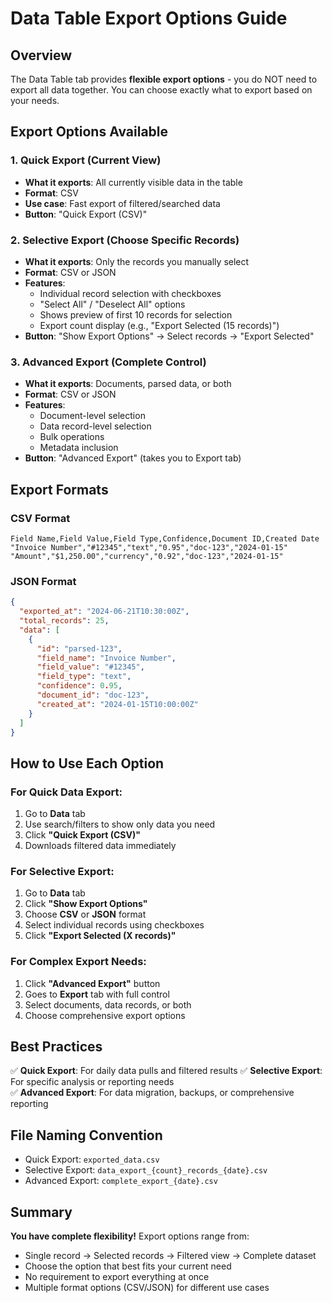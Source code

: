 # Data Table Export Options Guide

## Overview

The Data Table tab provides **flexible export options** - you do NOT need to export all data together. You can choose exactly what to export based on your needs.

## Export Options Available

### 1. **Quick Export (Current View)**
- **What it exports**: All currently visible data in the table
- **Format**: CSV
- **Use case**: Fast export of filtered/searched data
- **Button**: "Quick Export (CSV)"

### 2. **Selective Export (Choose Specific Records)**
- **What it exports**: Only the records you manually select
- **Format**: CSV or JSON
- **Features**:
  - Individual record selection with checkboxes
  - "Select All" / "Deselect All" options
  - Shows preview of first 10 records for selection
  - Export count display (e.g., "Export Selected (15 records)")
- **Button**: "Show Export Options" → Select records → "Export Selected"

### 3. **Advanced Export (Complete Control)**
- **What it exports**: Documents, parsed data, or both
- **Format**: CSV or JSON
- **Features**:
  - Document-level selection
  - Data record-level selection  
  - Bulk operations
  - Metadata inclusion
- **Button**: "Advanced Export" (takes you to Export tab)

## Export Formats

### CSV Format
```
Field Name,Field Value,Field Type,Confidence,Document ID,Created Date
"Invoice Number","#12345","text","0.95","doc-123","2024-01-15"
"Amount","$1,250.00","currency","0.92","doc-123","2024-01-15"
```

### JSON Format
```json
{
  "exported_at": "2024-06-21T10:30:00Z",
  "total_records": 25,
  "data": [
    {
      "id": "parsed-123",
      "field_name": "Invoice Number",
      "field_value": "#12345",
      "field_type": "text",
      "confidence": 0.95,
      "document_id": "doc-123",
      "created_at": "2024-01-15T10:00:00Z"
    }
  ]
}
```

## How to Use Each Option

### For Quick Data Export:
1. Go to **Data** tab
2. Use search/filters to show only data you need
3. Click **"Quick Export (CSV)"**
4. Downloads filtered data immediately

### For Selective Export:
1. Go to **Data** tab
2. Click **"Show Export Options"**
3. Choose **CSV** or **JSON** format
4. Select individual records using checkboxes
5. Click **"Export Selected (X records)"**

### For Complex Export Needs:
1. Click **"Advanced Export"** button
2. Goes to **Export** tab with full control
3. Select documents, data records, or both
4. Choose comprehensive export options

## Best Practices

✅ **Quick Export**: For daily data pulls and filtered results
✅ **Selective Export**: For specific analysis or reporting needs  
✅ **Advanced Export**: For data migration, backups, or comprehensive reporting

## File Naming Convention

- Quick Export: `exported_data.csv`
- Selective Export: `data_export_{count}_records_{date}.csv`
- Advanced Export: `complete_export_{date}.csv`

## Summary

**You have complete flexibility!** Export options range from:
- Single record → Selected records → Filtered view → Complete dataset
- Choose the option that best fits your current need
- No requirement to export everything at once
- Multiple format options (CSV/JSON) for different use cases
